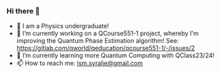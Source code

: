 ### Hi there 👋

- 📖 I am a Physics undergraduate!
- 🔭 I’m currently working on a QCourse551-1 project, whereby I'm improving the Quantum Phase Estimation algorithm! See: https://gitlab.com/qworld/qeducation/qcourse551-1/-/issues/2
- 🌱 I’m currently learning more Quantum Computing with QClass23/24!
- 📫 How to reach me: lsm.syralie@gmail.com
  
<!--
**syralie/syralie** is a ✨ _special_ ✨ repository because its `README.md` (this file) appears on your GitHub profile.

Here are some ideas to get you started:

- 🔭 I’m currently working on ...
- 🌱 I’m currently learning ...
- 👯 I’m looking to collaborate on ...
- 🤔 I’m looking for help with ...
- 💬 Ask me about ...
- 📫 How to reach me: ...
- 😄 Pronouns: ...
- ⚡ Fun fact: ...
-->
